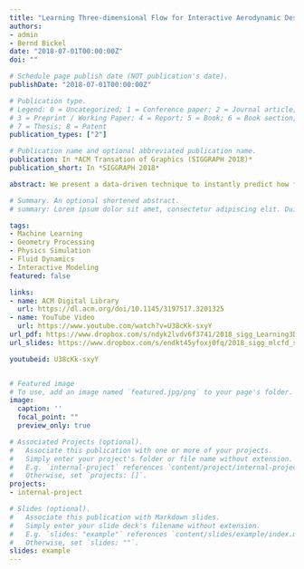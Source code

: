 ```yaml
---
title: "Learning Three-dimensional Flow for Interactive Aerodynamic Design"
authors:
- admin
- Bernd Bickel
date: "2018-07-01T00:00:00Z"
doi: ""

# Schedule page publish date (NOT publication's date).
publishDate: "2018-07-01T00:00:00Z"

# Publication type.
# Legend: 0 = Uncategorized; 1 = Conference paper; 2 = Journal article;
# 3 = Preprint / Working Paper; 4 = Report; 5 = Book; 6 = Book section;
# 7 = Thesis; 8 = Patent
publication_types: ["2"]

# Publication name and optional abbreviated publication name.
publication: In *ACM Transation of Graphics (SIGGRAPH 2018)*
publication_short: In *SIGGRAPH 2018*

abstract: We present a data-driven technique to instantly predict how fluid flows around various three-dimensional objects. Such simulation is useful for computational fabrication and engineering, but is usually computationally expensive since it requires solving the Navier-Stokes equation for many time steps. To accelerate the process, we propose a machine learning framework which predicts aerodynamic forces and velocity and pressure fields given a three-dimensional shape input. Handling detailed free-form three-dimensional shapes in a data-driven framework is challenging because machine learning approaches usually require a consistent parametrization of input and output. We present a novel PolyCube maps-based parametrization that can be computed for three-dimensional shapes at interactive rates. This allows us to efficiently learn the nonlinear response of the flow using a Gaussian process regression. We demonstrate the effectiveness of our approach for the interactive design and optimization of a car body.

# Summary. An optional shortened abstract.
# summary: Lorem ipsum dolor sit amet, consectetur adipiscing elit. Duis posuere tellus ac convallis placerat. Proin tincidunt magna sed ex sollicitudin condimentum.

tags:
- Machine Learning
- Geometry Processing
- Physics Simulation
- Fluid Dynamics
- Interactive Modeling
featured: false

links:
- name: ACM Digital Library
  url: https://dl.acm.org/doi/10.1145/3197517.3201325
- name: YouTube Video
  url: https://www.youtube.com/watch?v=U38cKk-sxyY
url_pdf: https://www.dropbox.com/s/ndyk2lvdv6f3741/2018_sigg_Learning3DAerodynamics.pdf
url_slides: https://www.dropbox.com/s/endkt45yfoxj0fq/2018_sigg_mlcfd_slides.pdf

youtubeid: U38cKk-sxyY


# Featured image
# To use, add an image named `featured.jpg/png` to your page's folder. 
image:
  caption: ''
  focal_point: ""
  preview_only: true

# Associated Projects (optional).
#   Associate this publication with one or more of your projects.
#   Simply enter your project's folder or file name without extension.
#   E.g. `internal-project` references `content/project/internal-project/index.md`.
#   Otherwise, set `projects: []`.
projects:
- internal-project

# Slides (optional).
#   Associate this publication with Markdown slides.
#   Simply enter your slide deck's filename without extension.
#   E.g. `slides: "example"` references `content/slides/example/index.md`.
#   Otherwise, set `slides: ""`.
slides: example
---
```



